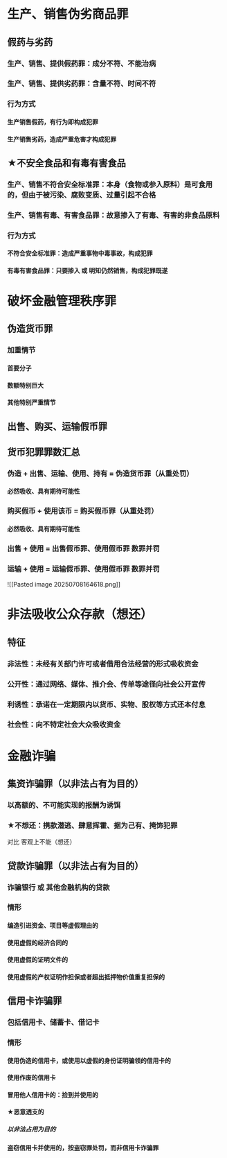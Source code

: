 # 生产、销售伪劣商品罪
## 假药与劣药
### 生产、销售、提供假药罪：成分不符、不能治病
### 生产、销售、提供劣药罪：含量不符、时间不符

### 行为方式
#### 生产销售假药，有行为即构成犯罪
#### 生产销售劣药，造成严重危害才构成犯罪
## ★不安全食品和有毒有害食品
### 生产、销售不符合安全标准罪：本身（食物或参入原料）是可食用的，但由于被污染、腐败变质、过量引起不合格
### 生产、销售有毒、有害食品罪：故意掺入了有毒、有害的非食品原料
### 行为方式
#### 不符合安全标准罪：造成严重事物中毒事故，构成犯罪
#### 有毒有害食品罪：只要掺入 或 明知仍然销售，构成犯罪既遂
# 破坏金融管理秩序罪
## 伪造货币罪
### 加重情节
#### 首要分子
#### 数额特别巨大
#### 其他特别严重情节
## 出售、购买、运输假币罪
## 货币犯罪罪数汇总
### 伪造 + 出售、运输、使用、持有 = 伪造货币罪（从重处罚）
#### 必然吸收、具有期待可能性
### 购买假币 + 使用该币 = 购买假币罪（从重处罚）
#### 必然吸收、具有期待可能性
### 出售 + 使用 = 出售假币罪、使用假币罪 数罪并罚
### 运输 + 使用 = 运输假币罪、使用假币罪 数罪并罚
![[Pasted image 20250708164618.png]]
# 非法吸收公众存款（想还）
## 特征
### 非法性：未经有关部门许可或者借用合法经营的形式吸收资金
### 公开性：通过网络、媒体、推介会、传单等途径向社会公开宣传
### 利诱性：承诺在一定期限内以货币、实物、股权等方式还本付息
### 社会性：向不特定社会大众吸收资金
# 金融诈骗
## 集资诈骗罪（以非法占有为目的）
### 以高额的、不可能实现的报酬为诱饵
### ★不想还：携款潜逃、肆意挥霍、据为己有、掩饰犯罪
对比 客观上不能（想还）
## 贷款诈骗罪（以非法占有为目的）
### 诈骗银行 或 其他金融机构的贷款
### 情形
#### 编造引进资金、项目等虚假理由的
#### 使用虚假的经济合同的
#### 使用虚假的证明文件的
#### 使用虚假的产权证明作担保或者超出抵押物价值重复担保的
## 信用卡诈骗罪
### 包括信用卡、储蓄卡、借记卡
### 情形
#### 使用伪造的信用卡，或使用以虚假的身份证明骗领的信用卡的
#### 使用作废的信用卡
#### 冒用他人信用卡的：捡到并使用的
#### ★恶意透支的
##### 以非法占用为目的
#### 盗窃信用卡并使用的，按盗窃罪处罚，而非信用卡诈骗罪